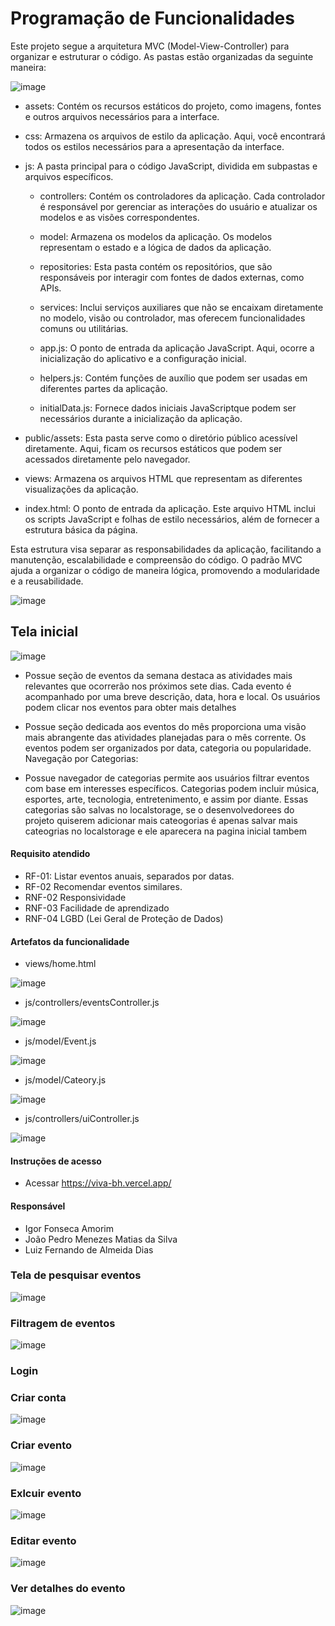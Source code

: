 # Programação de Funcionalidades

Este projeto segue a arquitetura MVC (Model-View-Controller) para organizar e estruturar o código. As pastas estão organizadas da seguinte maneira:


![image](https://github.com/ICEI-PUC-Minas-PMV-ADS/pmv-ads-2023-2-e1-proj-web-t7-vivabh/assets/36000474/87d0894b-d955-4810-83ce-8be54ea4b691)




- assets: Contém os recursos estáticos do projeto, como imagens, fontes e outros arquivos necessários para a interface.

- css: Armazena os arquivos de estilo da aplicação. Aqui, você encontrará todos os estilos necessários para a apresentação da interface.

- js: A pasta principal para o código JavaScript, dividida em subpastas e arquivos específicos.

  - controllers: Contém os controladores da aplicação. Cada controlador é responsável por gerenciar as interações do usuário e atualizar os modelos e as visões correspondentes.

  - model: Armazena os modelos da aplicação. Os modelos representam o estado e a lógica de dados da aplicação.

  - repositories: Esta pasta contém os repositórios, que são responsáveis por interagir com fontes de dados externas, como APIs.

  - services: Inclui serviços auxiliares que não se encaixam diretamente no modelo, visão ou controlador, mas oferecem funcionalidades comuns ou utilitárias.

  - app.js: O ponto de entrada da aplicação JavaScript. Aqui, ocorre a inicialização do aplicativo e a configuração inicial.

  - helpers.js: Contém funções de auxílio que podem ser usadas em diferentes partes da aplicação.

  - initialData.js: Fornece dados iniciais JavaScriptque podem ser necessários durante a inicialização da aplicação.

- public/assets: Esta pasta serve como o diretório público acessível diretamente. Aqui, ficam os recursos estáticos que podem ser acessados diretamente pelo navegador.

- views: Armazena os arquivos HTML que representam as diferentes visualizações da aplicação. 

- index.html: O ponto de entrada da aplicação. Este arquivo HTML inclui os scripts JavaScript e folhas de estilo necessários, além de fornecer a estrutura básica da página.



Esta estrutura visa separar as responsabilidades da aplicação, facilitando a manutenção, escalabilidade e compreensão do código. O padrão MVC ajuda a organizar o código de maneira lógica, promovendo a modularidade e a reusabilidade.






![image](https://github.com/ICEI-PUC-Minas-PMV-ADS/pmv-ads-2023-2-e1-proj-web-t7-vivabh/assets/36000474/d59dc99c-ad67-4433-ad4b-1a75d4235b63)





## Tela inicial


![image](https://github.com/ICEI-PUC-Minas-PMV-ADS/pmv-ads-2023-2-e1-proj-web-t7-vivabh/assets/36000474/b5c4611e-bc22-43a6-89c8-55c78d1f5a0d)


- Possue seção de eventos da semana destaca as atividades mais relevantes que ocorrerão nos próximos sete dias.
Cada evento é acompanhado por uma breve descrição, data, hora e local.
Os usuários podem clicar nos eventos para obter mais detalhes 

- Possue seção dedicada aos eventos do mês proporciona uma visão mais abrangente das atividades planejadas para o mês corrente.
Os eventos podem ser organizados por data, categoria ou popularidade.
Navegação por Categorias:

- Possue navegador de categorias permite aos usuários filtrar eventos com base em interesses específicos.
Categorias podem incluir música, esportes, arte, tecnologia, entretenimento, e assim por diante. Essas categorias são salvas no localstorage, se o desenvolvedorees do projeto quiserem adicionar mais cateogorias é apenas salvar mais cateogrias no localstorage e ele aparecera na pagina inicial tambem

#### Requisito atendido

- RF-01: Listar eventos anuais, separados por datas.
- RF-02	Recomendar eventos similares.
- RNF-02	Responsividade
- RNF-03	Facilidade de aprendizado
- RNF-04	LGBD (Lei Geral de Proteção de Dados)

#### Artefatos da funcionalidade

- views/home.html

![image](https://github.com/ICEI-PUC-Minas-PMV-ADS/pmv-ads-2023-2-e1-proj-web-t7-vivabh/assets/36000474/3d80008b-e090-45a4-a08c-4a60891bdcce)

- js/controllers/eventsController.js
  
![image](https://github.com/ICEI-PUC-Minas-PMV-ADS/pmv-ads-2023-2-e1-proj-web-t7-vivabh/assets/36000474/4302523e-02ff-4bf3-a9fa-53fc4c27c36e)

- js/model/Event.js
  
![image](https://github.com/ICEI-PUC-Minas-PMV-ADS/pmv-ads-2023-2-e1-proj-web-t7-vivabh/assets/36000474/bba4a2a7-4930-44b0-b382-170657501f90)

- js/model/Cateory.js
  
![image](https://github.com/ICEI-PUC-Minas-PMV-ADS/pmv-ads-2023-2-e1-proj-web-t7-vivabh/assets/36000474/5396d931-3ed3-4240-b346-4b66a8ad719d)

- js/controllers/uiController.js

![image](https://github.com/ICEI-PUC-Minas-PMV-ADS/pmv-ads-2023-2-e1-proj-web-t7-vivabh/assets/36000474/2b4f4dfa-f418-42f4-8320-ae062ae695fd)



#### Instruções de acesso

- Acessar https://viva-bh.vercel.app/ 


#### Responsável

- Igor Fonseca Amorim
- João Pedro Menezes Matias da Silva
- Luiz Fernando de Almeida Dias


### Tela de pesquisar eventos
![image](https://github.com/ICEI-PUC-Minas-PMV-ADS/pmv-ads-2023-2-e1-proj-web-t7-vivabh/assets/36000474/bec67b05-45b7-4b49-a79c-0858466bd290)


### Filtragem de eventos
![image](https://github.com/ICEI-PUC-Minas-PMV-ADS/pmv-ads-2023-2-e1-proj-web-t7-vivabh/assets/36000474/2ffae596-35ae-4718-a7b5-96f611ae2d97)


### Login

### Criar conta
![image](https://github.com/ICEI-PUC-Minas-PMV-ADS/pmv-ads-2023-2-e1-proj-web-t7-vivabh/assets/36000474/e8a4cf22-aed1-4def-ae36-7a018dc459ac)


### Criar evento
![image](https://github.com/ICEI-PUC-Minas-PMV-ADS/pmv-ads-2023-2-e1-proj-web-t7-vivabh/assets/36000474/3e027393-70f8-41ba-940d-64b4ea643af5)


### Exlcuir evento
![image](https://github.com/ICEI-PUC-Minas-PMV-ADS/pmv-ads-2023-2-e1-proj-web-t7-vivabh/assets/36000474/e182b62d-a01d-42a5-9f0e-0906385b6f80)


### Editar evento
![image](https://github.com/ICEI-PUC-Minas-PMV-ADS/pmv-ads-2023-2-e1-proj-web-t7-vivabh/assets/36000474/ea7de332-1a9b-428d-869d-a72d73df347c)


### Ver detalhes do evento
![image](https://github.com/ICEI-PUC-Minas-PMV-ADS/pmv-ads-2023-2-e1-proj-web-t7-vivabh/assets/36000474/ff04b572-c976-494b-bba0-6948b97ce4e8)



 
